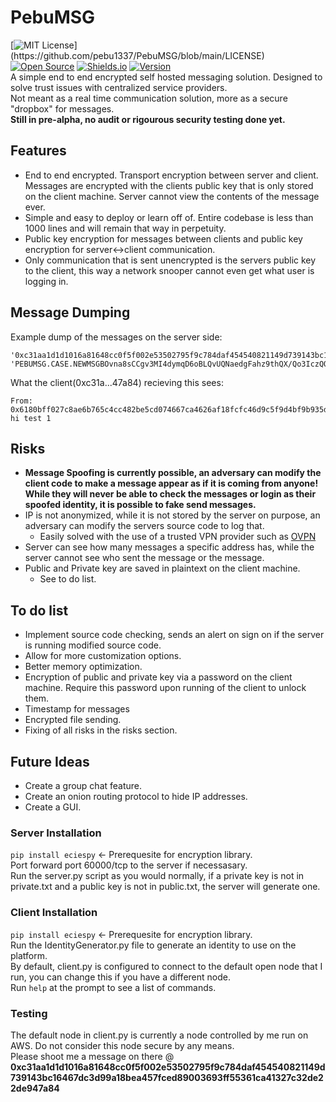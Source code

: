 # PebuMSG
[![MIT License](https://img.shields.io/apm/l/atomic-design-ui.svg?)](https://github.com/pebu1337/PebuMSG/blob/main/LICENSE) [![Open Source](https://badges.frapsoft.com/os/v1/open-source.svg?v=103)](https://opensource.org/) [![Shields.io](https://img.shields.io/badge/shields.io-ok-green.svg?style=flat)](http://shields.io/) [![Version](https://badge.fury.io/gh/tterb%2FHyde.svg)](https://badge.fury.io/gh/pebu1337%2FPebuMSG) <br>
A simple end to end encrypted self hosted messaging solution. Designed to solve trust issues with centralized service providers. <br>
Not meant as a real time communication solution, more as a secure "dropbox" for messages. <br>
<b/>Still in pre-alpha, no audit or rigourous security testing done yet.</b>
## Features
* End to end encrypted. Transport encryption between server and client. Messages are encrypted with the clients public key that is only stored on the client machine. Server cannot view the contents of the message ever.
* Simple and easy to deploy or learn off of. Entire codebase is less than 1000 lines and will remain that way in perpetuity. 
* Public key encryption for messages between clients and public key encryption for server<->client communication. 
* Only communication that is sent unencrypted is the servers public key to the client, this way a network snooper cannot even get what user is logging in.
## Message Dumping
Example dump of the messages on the server side: <br>
```
'0xc31aa1d1d1016a81648cc0f5f002e53502795f9c784daf454540821149d739143bc16467dc3d99a18bea457fced89003693ff55361ca41327c32de22de947a84': 
'PEBUMSG.CASE.NEWMSGBOvna8sCCgv3MI4dymqD6oBLQvUQNaedgFahz9thQX/Qo3IczQOjBC2mdt/4oEJPtcqkGQh1FKWnHDvqAqwgYNXtTnXc+J21c+SZ0XSCCnOF3FG9OwlXKsU4FqRk4mrhaIT9z9zGdY/TXEyQHD4ZeFEBkcgC2/hjQFKlFHMPg5XPBiowAdPSPC+87vwQrWZXOcJJmKD+dO2KCGqdtzFsM3iR/vLXcJzaIex8o56N1/dMbYWJhAJZ4oI14A3Q9FfhCd+X0wlKfXz4D1OL3BngGb8JAGyY/HXaeOfPp0o6ymWbHr6y3mm6WlLwRPg='}
```
What the client(0xc31a...47a84) recieving this sees: <br>
```
From: 0x6180bff027c8ae6b765c4cc482be5cd074667ca4626af18fcfc46d9c5f9d4bf9b935df90f606b58eb5fc33f799d8b792503a5cbe407a8ed845608805543f1350
hi test 1 
```
## Risks
* **Message Spoofing is currently possible, an adversary can modify the client code to make a message appear as if it is coming from anyone! While they will never be able to check the messages or login as their spoofed identity, it is possible to fake send messages.**
* IP is not anonymized, while it is not stored by the server on purpose, an adversary can modify the servers source code to log that.
  * Easily solved with the use of a trusted VPN provider such as [OVPN](https://www.ovpn.com)
* Server can see how many messages a specific address has, while the server cannot see who sent the message or the message.
* Public and Private key are saved in plaintext on the client machine.
  * See to do list.
## To do list
* Implement source code checking, sends an alert on sign on if the server is running modified source code.
* Allow for more customization options.
* Better memory optimization.
* Encryption of public and private key via a password on the client machine. Require this password upon running of the client to unlock them.
* Timestamp for messages
* Encrypted file sending.
* Fixing of all risks in the risks section.
## Future Ideas
* Create a group chat feature.
* Create an onion routing protocol to hide IP addresses. 
* Create a GUI.
### Server Installation
```pip install eciespy``` <- Prerequesite for encryption library. <br>
Port forward port 60000/tcp to the server if necessasary. <br>
Run the server.py script as you would normally, if a private key is not in private.txt and a public key is not in public.txt, the server will generate one. <br>
### Client Installation
```pip install eciespy``` <- Prerequesite for encryption library. <br>
Run the IdentityGenerator.py file to generate an identity to use on the platform. <br>
By default, client.py is configured to connect to the default open node that I run, you can change this if you have a different node. <br>
Run ```help``` at the prompt to see a list of commands. 
### Testing 
The default node in client.py is currently a node controlled by me run on AWS. Do not consider this node secure by any means. <br>
Please shoot me a message on there @  <b/>0xc31aa1d1d1016a81648cc0f5f002e53502795f9c784daf454540821149d739143bc16467dc3d99a18bea457fced89003693ff55361ca41327c32de22de947a84</b>
